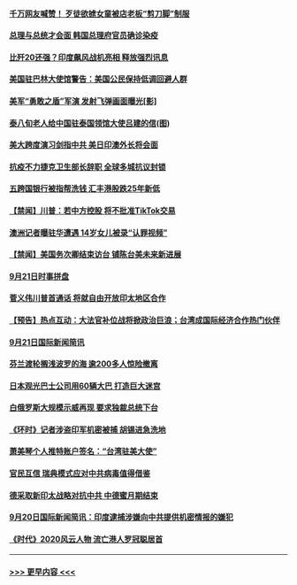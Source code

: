 #### [千万网友喊赞！ 歹徒欲掳女童被店老板“剪刀脚”制服](../pages/prog202/a102946431.md?t=09221651) 
#### [总理与总统才会面 韩国总理府官员确诊染疫](../pages/prog202/a102946358.md?t=09221651) 
#### [比歼20还强？印度飙风战机亮相 释放强烈讯息](../pages/prog202/a102946386.md?t=09221651) 
#### [美国驻巴林大使馆警告：美国公民保持低调回避人群](../pages/prog202/a102946317.md?t=09221651) 
#### [美军“勇敢之盾”军演 发射飞弹画面曝光[影]](../pages/prog202/a102946255.md?t=09221651) 
#### [泰八旬老人给中国驻泰国领馆大使吕建的信(图)](../pages/prog202/a102946228.md?t=09221651) 
#### [美大跨度演习剑指中共 美日印澳外长将会面](../pages/prog202/a102945894.md?t=09221651) 
#### [抗疫不力捷克卫生部长辞职 全球多城抗议封锁](../pages/prog202/a102945941.md?t=09221651) 
#### [五跨国银行被指帮洗钱 汇丰港股跌25年新低](../pages/prog202/a102945961.md?t=09221651) 
#### [【禁闻】川普：若中方控股 将不批准TikTok交易](../pages/prog202/a102946084.md?t=09221651) 
#### [澳洲记者曝驻华遭遇 14岁女儿被录“认罪视频”](../pages/prog202/a102946015.md?t=09221651) 
#### [【禁闻】美国务次卿结束访台 铺陈台美未来新进展](../pages/prog202/a102946063.md?t=09221651) 
#### [9月21日时事拼盘](../pages/prog202/a102946044.md?t=09221651) 
#### [菅义伟川普首通话 将就自由开放印太地区合作](../pages/prog202/a102945911.md?t=09221651) 
#### [【预告】热点互动：大法官补位战将掀政治巨浪；台湾成国际经济合作热门伙伴](../pages/prog202/a102945865.md?t=09221651) 
#### [9月21日国际新闻简讯](../pages/prog202/a102945734.md?t=09221651) 
#### [芬兰渡轮搁浅波罗的海 逾200多人惊险撤离](../pages/prog202/a102945635.md?t=09221651) 
#### [日本观光巴士公司用60辆大巴 打造巨大迷宫](../pages/prog202/a102945622.md?t=09221651) 
#### [白俄罗斯大规模示威再现 要求独裁总统下台](../pages/prog202/a102945519.md?t=09221651) 
#### [《环时》记者涉盗印军机密被捕 胡锡进急洗地](../pages/prog202/a102945448.md?t=09221651) 
#### [萧美琴个人推特账户签名：“台湾驻美大使”](../pages/prog202/a102945429.md?t=09221651) 
#### [官民互信 瑞典模式应对中共病毒值得借鉴](../pages/prog202/a102945371.md?t=09221651) 
#### [德采取新印太战略对抗中共 中德蜜月期结束](../pages/prog202/a102945370.md?t=09221651) 
#### [9月20日国际新闻简讯：印度逮捕涉嫌向中共提供机密情报的嫌犯](../pages/prog202/a102945320.md?t=09221651) 
#### [《时代》2020风云人物 流亡港人罗冠聪居首](../pages/prog202/a102945306.md?t=09221651) 

----
#### [ >>> 更早内容 <<< ](../indexes/prog202-earlier.md)
